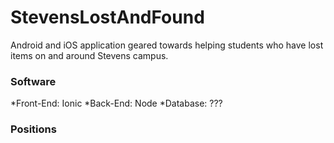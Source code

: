 # StevensLostAndFound

Android and iOS application geared towards helping students who have lost items on and around Stevens campus.

### Software
*Front-End: Ionic
*Back-End: Node
*Database: ???

### Positions
